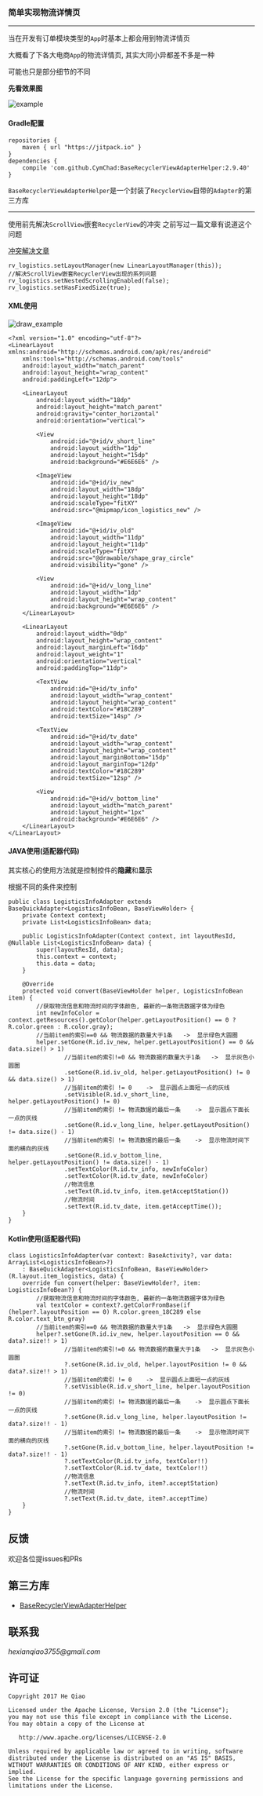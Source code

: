 ### 简单实现物流详情页
---
当在开发有订单模块类型的`App`时基本上都会用到物流详情页


大概看了下各大电商`App`的物流详情页, 其实大同小异都差不多是一种

可能也只是部分细节的不同


**先看效果图**

![example](https://github.com/hexianqiao3755/LogisticsDisplayExample/blob/master/art/example.png)


#### Gradle配置
```
repositories { 
    maven { url "https://jitpack.io" }
} 
dependencies {
    compile 'com.github.CymChad:BaseRecyclerViewAdapterHelper:2.9.40'
}
```
`BaseRecyclerViewAdapterHelper`是一个封装了`RecyclerView`自带的`Adapter`的第三方库

---

使用前先解决`ScrollView`嵌套`RecyclerView`的冲突
之前写过一篇文章有说道这个问题

[冲突解决文章](https://www.jianshu.com/p/98f2fcfb0e22)
```
rv_logistics.setLayoutManager(new LinearLayoutManager(this));
//解决ScrollView嵌套RecyclerView出现的系列问题
rv_logistics.setNestedScrollingEnabled(false);
rv_logistics.setHasFixedSize(true);
```

#### XML使用

![draw_example](https://github.com/hexianqiao3755/LogisticsDisplayExample/blob/master/art/draw_example.png)

```
<?xml version="1.0" encoding="utf-8"?>
<LinearLayout xmlns:android="http://schemas.android.com/apk/res/android"
    xmlns:tools="http://schemas.android.com/tools"
    android:layout_width="match_parent"
    android:layout_height="wrap_content"
    android:paddingLeft="12dp">

    <LinearLayout
        android:layout_width="18dp"
        android:layout_height="match_parent"
        android:gravity="center_horizontal"
        android:orientation="vertical">

        <View
            android:id="@+id/v_short_line"
            android:layout_width="1dp"
            android:layout_height="15dp"
            android:background="#E6E6E6" />

        <ImageView
            android:id="@+id/iv_new"
            android:layout_width="18dp"
            android:layout_height="18dp"
            android:scaleType="fitXY"
            android:src="@mipmap/icon_logistics_new" />

        <ImageView
            android:id="@+id/iv_old"
            android:layout_width="11dp"
            android:layout_height="11dp"
            android:scaleType="fitXY"
            android:src="@drawable/shape_gray_circle"
            android:visibility="gone" />

        <View
            android:id="@+id/v_long_line"
            android:layout_width="1dp"
            android:layout_height="wrap_content"
            android:background="#E6E6E6" />
    </LinearLayout>

    <LinearLayout
        android:layout_width="0dp"
        android:layout_height="wrap_content"
        android:layout_marginLeft="16dp"
        android:layout_weight="1"
        android:orientation="vertical"
        android:paddingTop="11dp">

        <TextView
            android:id="@+id/tv_info"
            android:layout_width="wrap_content"
            android:layout_height="wrap_content"
            android:textColor="#18C289"
            android:textSize="14sp" />

        <TextView
            android:id="@+id/tv_date"
            android:layout_width="wrap_content"
            android:layout_height="wrap_content"
            android:layout_marginBottom="15dp"
            android:layout_marginTop="12dp"
            android:textColor="#18C289"
            android:textSize="12sp" />

        <View
            android:id="@+id/v_bottom_line"
            android:layout_width="match_parent"
            android:layout_height="1px"
            android:background="#E6E6E6" />
    </LinearLayout>
</LinearLayout>
```

#### JAVA使用(适配器代码)
其实核心的使用方法就是控制控件的**隐藏**和**显示**

根据不同的条件来控制
```
public class LogisticsInfoAdapter extends BaseQuickAdapter<LogisticsInfoBean, BaseViewHolder> {
    private Context context;
    private List<LogisticsInfoBean> data;

    public LogisticsInfoAdapter(Context context, int layoutResId, @Nullable List<LogisticsInfoBean> data) {
        super(layoutResId, data);
        this.context = context;
        this.data = data;
    }

    @Override
    protected void convert(BaseViewHolder helper, LogisticsInfoBean item) {
        //获取物流信息和物流时间的字体颜色, 最新的一条物流数据字体为绿色
        int newInfoColor = context.getResources().getColor(helper.getLayoutPosition() == 0 ? R.color.green : R.color.gray);
        //当前item的索引==0 && 物流数据的数量大于1条   ->  显示绿色大圆圈
        helper.setGone(R.id.iv_new, helper.getLayoutPosition() == 0 && data.size() > 1)
                //当前item的索引!=0 && 物流数据的数量大于1条   ->  显示灰色小圆圈
                .setGone(R.id.iv_old, helper.getLayoutPosition() != 0 && data.size() > 1)
                //当前item的索引 != 0    ->  显示圆点上面短一点的灰线
                .setVisible(R.id.v_short_line, helper.getLayoutPosition() != 0)
                //当前item的索引 != 物流数据的最后一条    ->  显示圆点下面长一点的灰线
                .setGone(R.id.v_long_line, helper.getLayoutPosition() != data.size() - 1)
                //当前item的索引 != 物流数据的最后一条    ->  显示物流时间下面的横向的灰线
                .setGone(R.id.v_bottom_line, helper.getLayoutPosition() != data.size() - 1)
                .setTextColor(R.id.tv_info, newInfoColor)
                .setTextColor(R.id.tv_date, newInfoColor)
                //物流信息
                .setText(R.id.tv_info, item.getAcceptStation())
                //物流时间
                .setText(R.id.tv_date, item.getAcceptTime());
    }
}
```

#### Kotlin使用(适配器代码)
```
class LogisticsInfoAdapter(var context: BaseActivity?, var data: ArrayList<LogisticsInfoBean>?)
    : BaseQuickAdapter<LogisticsInfoBean, BaseViewHolder>(R.layout.item_logistics, data) {
    override fun convert(helper: BaseViewHolder?, item: LogisticsInfoBean?) {
        //获取物流信息和物流时间的字体颜色, 最新的一条物流数据字体为绿色
        val textColor = context?.getColorFromBase(if (helper?.layoutPosition == 0) R.color.green_18C289 else R.color.text_btn_gray)
        //当前item的索引==0 && 物流数据的数量大于1条   ->  显示绿色大圆圈
        helper?.setGone(R.id.iv_new, helper.layoutPosition == 0 && data?.size!! > 1)
                //当前item的索引!=0 && 物流数据的数量大于1条   ->  显示灰色小圆圈
                ?.setGone(R.id.iv_old, helper.layoutPosition != 0 && data?.size!! > 1)
                //当前item的索引 != 0    ->  显示圆点上面短一点的灰线
                ?.setVisible(R.id.v_short_line, helper.layoutPosition != 0)
                //当前item的索引 != 物流数据的最后一条    ->  显示圆点下面长一点的灰线
                ?.setGone(R.id.v_long_line, helper.layoutPosition != data?.size!! - 1)
                //当前item的索引 != 物流数据的最后一条    ->  显示物流时间下面的横向的灰线
                ?.setGone(R.id.v_bottom_line, helper.layoutPosition != data?.size!! - 1)
                ?.setTextColor(R.id.tv_info, textColor!!)
                ?.setTextColor(R.id.tv_date, textColor!!)
                //物流信息
                ?.setText(R.id.tv_info, item?.acceptStation)
                //物流时间
                ?.setText(R.id.tv_date, item?.acceptTime)
    }
}
```


## 反馈
欢迎各位提issues和PRs

## 第三方库
- [BaseRecyclerViewAdapterHelper](https://github.com/CymChad/BaseRecyclerViewAdapterHelper)

## 联系我
_hexianqiao3755@gmail.com_

## 许可证

    Copyright 2017 He Qiao

    Licensed under the Apache License, Version 2.0 (the "License");
    you may not use this file except in compliance with the License.
    You may obtain a copy of the License at

       http://www.apache.org/licenses/LICENSE-2.0

    Unless required by applicable law or agreed to in writing, software
    distributed under the License is distributed on an "AS IS" BASIS,
    WITHOUT WARRANTIES OR CONDITIONS OF ANY KIND, either express or implied.
    See the License for the specific language governing permissions and
    limitations under the License.
